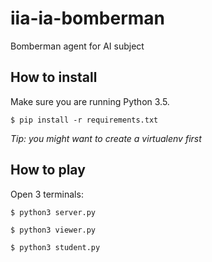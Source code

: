 # iia-ia-bomberman
Bomberman agent for AI subject

## How to install

Make sure you are running Python 3.5.

`$ pip install -r requirements.txt`

*Tip: you might want to create a virtualenv first*

## How to play

Open 3 terminals:

`$ python3 server.py`

`$ python3 viewer.py`

`$ python3 student.py`

